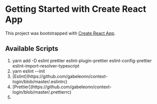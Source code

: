 # Getting Started with Create React App

This project was bootstrapped with [Create React App](https://github.com/facebook/create-react-app).

## Available Scripts

<ol>
    <li>yarn add -D eslint prettier eslint-plugin-prettier eslint-config-prettier eslint-import-resolver-typescript</li>
    <li>yarn eslint --init</li>
    <li>[Eslint](https://github.com/gabeleonn/context-login/blob/master/.eslintrc)</li>
    <li>[Prettier](https://github.com/gabeleonn/context-login/blob/master/.prettierrc)</li>
    <li></li>
<ol>
